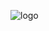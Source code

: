 ![logo](https://cdn.discordapp.com/attachments/1135127292218195982/1252544034996617256/546b7c98571030c0.png?ex=66729a09&is=66714889&hm=7faad358d89c50268fd2a69ef00ca01b14622ba5c5ff6c94313fb06e0ff82579&)
